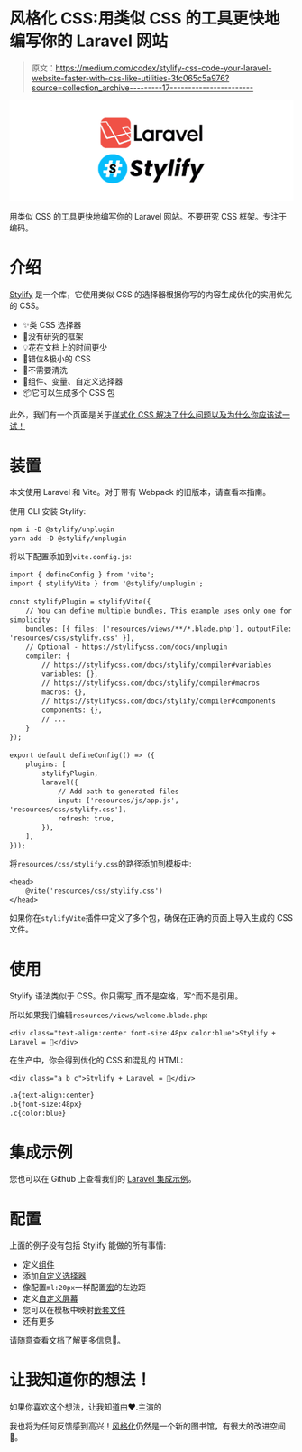 # 风格化 CSS:用类似 CSS 的工具更快地编写你的 Laravel 网站

> 原文：<https://medium.com/codex/stylify-css-code-your-laravel-website-faster-with-css-like-utilities-3fc065c5a976?source=collection_archive---------17----------------------->

![](img/6e9d5f7150865088f9d9e9c1eeb445f8.png)

用类似 CSS 的工具更快地编写你的 Laravel 网站。不要研究 CSS 框架。专注于编码。

# 介绍

[Stylify](https://stylifycss.com/) 是一个库，它使用类似 CSS 的选择器根据你写的内容生成优化的实用优先的 CSS。

*   ✨类 CSS 选择器
*   💎没有研究的框架
*   💡花在文档上的时间更少
*   🧰错位&极小的 CSS
*   🤘不需要清洗
*   🚀组件、变量、自定义选择器
*   📦它可以生成多个 CSS 包

此外，我们有一个页面是关于[样式化 CSS 解决了什么问题以及为什么你应该试一试！](https://stylifycss.com/docs/get-started/why-stylify-css)

# 装置

本文使用 Laravel 和 Vite。对于带有 Webpack 的旧版本，请查看本指南。

使用 CLI 安装 Stylify:

```
npm i -D @stylify/unplugin
yarn add -D @stylify/unplugin
```

将以下配置添加到`vite.config.js`:

```
import { defineConfig } from 'vite';
import { stylifyVite } from '@stylify/unplugin';

const stylifyPlugin = stylifyVite({
    // You can define multiple bundles, This example uses only one for simplicity
    bundles: [{ files: ['resources/views/**/*.blade.php'], outputFile: 'resources/css/stylify.css' }],
    // Optional - https://stylifycss.com/docs/unplugin
    compiler: {
        // https://stylifycss.com/docs/stylify/compiler#variables
        variables: {},
        // https://stylifycss.com/docs/stylify/compiler#macros
        macros: {},
        // https://stylifycss.com/docs/stylify/compiler#components
        components: {},
        // ...
    }
});

export default defineConfig(() => ({
    plugins: [
        stylifyPlugin,
        laravel({
            // Add path to generated files
            input: ['resources/js/app.js', 'resources/css/stylify.css'],
            refresh: true,
        }),
    ],
}));
```

将`resources/css/stylify.css`的路径添加到模板中:

```
<head>
    @vite('resources/css/stylify.css')
</head>
```

如果你在`stylifyVite`插件中定义了多个包，确保在正确的页面上导入生成的 CSS 文件。

# 使用

Stylify 语法类似于 CSS。你只需写`_`而不是空格，写`^`而不是引用。

所以如果我们编辑`resources/views/welcome.blade.php`:

```
<div class="text-align:center font-size:48px color:blue">Stylify + Laravel = 🚀</div>
```

在生产中，你会得到优化的 CSS 和混乱的 HTML:

```
<div class="a b c">Stylify + Laravel = 🚀</div>
```

```
.a{text-align:center}
.b{font-size:48px}
.c{color:blue}
```

# 集成示例

您也可以在 Github 上查看我们的 [Laravel 集成示例](https://github.com/stylify/integrations-examples/tree/master/laravel)。

# 配置

上面的例子没有包括 Stylify 能做的所有事情:

*   定义[组件](https://stylifycss.com/docs/stylify/compiler#components)
*   添加[自定义选择器](https://stylifycss.com/docs/stylify/compiler#customselectors)
*   像配置`ml:20px`一样配置[宏](https://stylifycss.com/docs/stylify/compiler#macros)的左边距
*   定义[自定义屏幕](https://stylifycss.com/docs/stylify/compiler#screens)
*   您可以在模板中映射[嵌套文件](https://stylifycss.com/docs/bundler#files-content-option)
*   还有更多

请随意[查看文档](https://stylifycss.com/docs/get-started)了解更多信息💎。

# 让我知道你的想法！

如果你喜欢这个想法，让我知道由❤️.主演的

我也将为任何反馈感到高兴！[风格化](https://stylifycss.com/)仍然是一个新的图书馆，有很大的改进空间🙂。